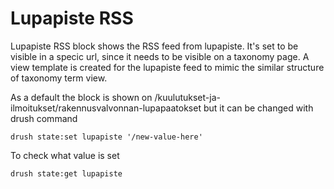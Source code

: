 # Lupapiste RSS

Lupapiste RSS block shows the RSS feed from lupapiste. It's set to be visible in a specic url, since it needs to be visible on a taxonomy page. A view template is created for the lupapiste feed to mimic the similar structure of taxonomy term view.

As a default the block is shown on /kuulutukset-ja-ilmoitukset/rakennusvalvonnan-lupapaatokset but it can be changed with drush command

``
drush state:set lupapiste '/new-value-here'
``

To check what value is set

``
drush state:get lupapiste
``